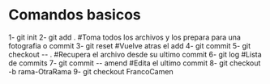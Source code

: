 # Comandos basicos

1- git init
2- git add .  #Toma todos los archivos y los prepara para una fotografia o commit
3- git reset  #Vuelve atras el add
4- git commit 
5- git checkout -- .  #Recupera el archivo desde su ultimo commit
6- git log            #Lista de commits
7- git commit -- amend   #Edita el ultimo commit
8- git checkout -b rama-OtraRama
9- git checkout FrancoCamen
